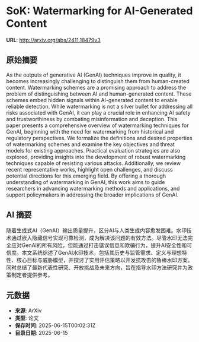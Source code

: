 # SoK: Watermarking for AI-Generated Content

**URL**: http://arxiv.org/abs/2411.18479v3

## 原始摘要

As the outputs of generative AI (GenAI) techniques improve in quality, it
becomes increasingly challenging to distinguish them from human-created
content. Watermarking schemes are a promising approach to address the problem
of distinguishing between AI and human-generated content. These schemes embed
hidden signals within AI-generated content to enable reliable detection. While
watermarking is not a silver bullet for addressing all risks associated with
GenAI, it can play a crucial role in enhancing AI safety and trustworthiness by
combating misinformation and deception. This paper presents a comprehensive
overview of watermarking techniques for GenAI, beginning with the need for
watermarking from historical and regulatory perspectives. We formalize the
definitions and desired properties of watermarking schemes and examine the key
objectives and threat models for existing approaches. Practical evaluation
strategies are also explored, providing insights into the development of robust
watermarking techniques capable of resisting various attacks. Additionally, we
review recent representative works, highlight open challenges, and discuss
potential directions for this emerging field. By offering a thorough
understanding of watermarking in GenAI, this work aims to guide researchers in
advancing watermarking methods and applications, and support policymakers in
addressing the broader implications of GenAI.


## AI 摘要

随着生成式AI（GenAI）输出质量提升，区分AI与人类生成内容愈发困难。水印技术通过嵌入隐藏信号实现可靠检测，成为解决该问题的有效方法。尽管水印无法完全应对GenAI的所有风险，但能通过打击错误信息和欺骗行为，提升AI安全性和可信度。本文系统综述了GenAI水印技术，包括其历史与监管需求、定义与理想特性、核心目标与威胁模型，并探讨了实用评估策略以开发抗攻击的鲁棒水印方案。同时总结了最新代表性研究、开放挑战及未来方向，旨在指导水印方法研究并为政策制定者提供参考。

## 元数据

- **来源**: ArXiv
- **类型**: 论文
- **保存时间**: 2025-06-15T00:02:31Z
- **目录日期**: 2025-06-15
